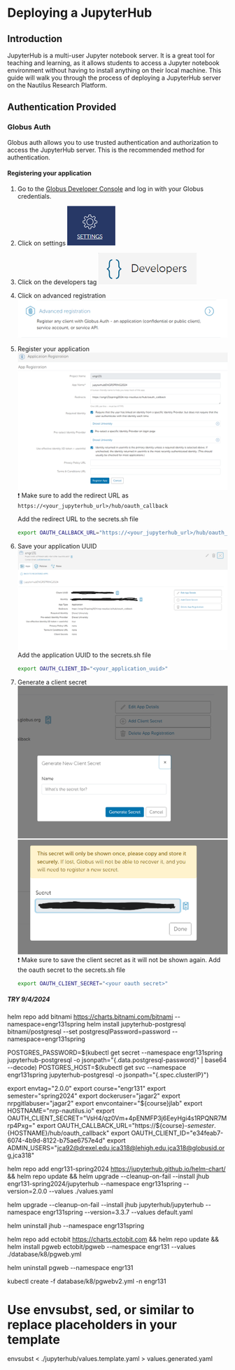 # Deploying a JupyterHub

## Introduction

JupyterHub is a multi-user Jupyter notebook server. It is a great tool for teaching and learning, as it allows students to access a Jupyter notebook environment without having to install anything on their local machine. This guide will walk you through the process of deploying a JupyterHub server on the Nautilus Research Platform.

## Authentication Provided

### Globus Auth

Globus auth allows you to use trusted authentication and authorization to access the JupyterHub server. This is the recommended method for authentication.

#### Registering your application

1. Go to the [Globus Developer Console](https://developers.globus.org/) and log in with your Globus credentials.
1. Click on settings
   ![Globus Settings](figures/globusauth/auth1.png)
1. Click on the developers tag
   ![Globus Developers](figures/globusauth/auth2.png)
1. Click on advanced registration
    ![Globus Advanced Registration](figures/globusauth/auth3.png)
1. Register your application
    ![Globus Register Application](figures/globusauth/auth4.png)
    :exclamation: Make sure to add the redirect URL as `https://<your_jupyterhub_url>/hub/oauth_callback`

    Add the redirect URL to the secrets.sh file
    ```bash
    export OAUTH_CALLBACK_URL="https://<your_jupyterhub_url>/hub/oauth_callback"
    ```
2. Save your application UUID
   ![Globus Save UUID](figures/globusauth/auth5.png)
    Add the application UUID to the secrets.sh file
    ```bash
    export OAUTH_CLIENT_ID="<your_application_uuid>"
    ```
3. Generate a client secret
   ![Globus Generate Secret](figures/globusauth/auth6.png)
   ![Globus Save Secret](figures/globusauth/auth7.png)
   :exclamation: Make sure to save the client secret as it will not be shown again.
    Add the oauth secret to the secrets.sh file
    ```bash
    export OAUTH_CLIENT_SECRET="<your oauth secret>"
    ```


##### TRY 9/4/2024

helm repo add bitnami https://charts.bitnami.com/bitnami --namespace=engr131spring
helm install jupyterhub-postgresql bitnami/postgresql --set postgresqlPassword=password --namespace=engr131spring

POSTGRES_PASSWORD=$(kubectl get secret --namespace engr131spring jupyterhub-postgresql -o jsonpath="{.data.postgresql-password}" | base64 --decode)
POSTGRES_HOST=$(kubectl get svc --namespace engr131spring jupyterhub-postgresql -o jsonpath="{.spec.clusterIP}")



export envtag="2.0.0"
export course="engr131"
export semester="spring2024"
export dockeruser="jagar2"
export nrpgitlabuser="jagar2"
export envcontainer="${course}jlab"
export HOSTNAME="nrp-nautilus.io"
export OAUTH_CLIENT_SECRET="VsH4/qz0Vm+4pENMFP3j6EeyHgi4s1RPQNR7Mrp4Pxg="
export OAUTH_CALLBACK_URL="https://${course}-${semester}.${HOSTNAME}/hub/oauth_callback"
export OAUTH_CLIENT_ID="e34feab7-6074-4b9d-8122-b75ae6757e4d"
export ADMIN_USERS="jca92@drexel.edu,jca318@lehigh.edu,jca318@globusid.org,jca318"


helm repo add engr131-spring2024 https://jupyterhub.github.io/helm-chart/ && helm repo update &&
helm upgrade --cleanup-on-fail --install jhub engr131-spring2024/jupyterhub --namespace engr131spring --version=2.0.0 --values ./values.yaml

helm upgrade --cleanup-on-fail --install jhub jupyterhub/jupyterhub --namespace engr131spring --version=3.3.7 --values default.yaml


helm uninstall jhub --namespace engr131spring

helm repo add ectobit https://charts.ectobit.com && helm repo update &&
helm install pgweb ectobit/pgweb --namespace engr131 --values ./database/k8/pgweb.yml

helm uninstall pgweb --namespace engr131

kubectl create -f database/k8/pgwebv2.yml -n engr131

# Use envsubst, sed, or similar to replace placeholders in your template
envsubst < ./jupyterhub/values.template.yaml > values.generated.yaml